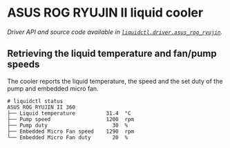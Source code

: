 # ASUS ROG RYUJIN II liquid cooler
_Driver API and source code available in [`liquidctl.driver.asus_rog_ryujin`](../liquidctl/driver/asus_rog_ryujin.py)._


## Retrieving the liquid temperature and fan/pump speeds

The cooler reports the liquid temperature, the speed and the set duty of the pump and embedded micro fan.

```
# liquidctl status
ASUS ROG RYUJIN II 360
├── Liquid temperature          31.4  °C
├── Pump speed                  1200  rpm
├── Pump duty                     30  %
├── Embedded Micro Fan speed    1290  rpm
└── Embedded Micro Fan duty       20  %
```
